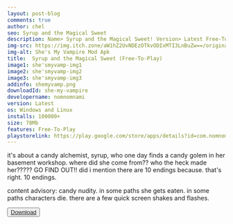 ```yaml
---
layout: post-blog
comments: true
author: chel
seo: Syrup and the Magical Sweet
description: Name> Syrup and the Magical Sweet! Version> Latest Free-To-Play Install> Install Steps> Download
img-src: https://img.itch.zone/aW1hZ2UvNDEzOTkvODIxMTI3LnBuZw==/original/p4TI7q.png
img-alt: She's My Vampire Mod Apk
title:  Syrup and the Magical Sweet (Free-To-Play)
image1: she'smyvamp-img1
image2: she'smyvamp-img2
image3: she'smyvamp-img3
addinfo: shemyvamp.png
downloadId: she-my-vampire
developername: nomnomnami
version: Latest
os: Windows and Linux
installs: 100000+
size: 78Mb
features: Free-To-Play
playstorelink: https://play.google.com/store/apps/details?id=com.nomnomnami.syrup
---
```

it's about a candy alchemist, syrup, who one day finds a candy golem in her basement workshop. where did she come from?? who the heck made her????? GO FIND OUT!! did i mention there are 10 endings because. that's right. 10 endings.

content advisory: candy nudity. in some paths she gets eaten. in some paths characters die. there are a few quick screen shakes and flashes.

<button><a href="https://nomnomnami.itch.io/syrup-and-the-ultimate-sweet/">Download</a></button>